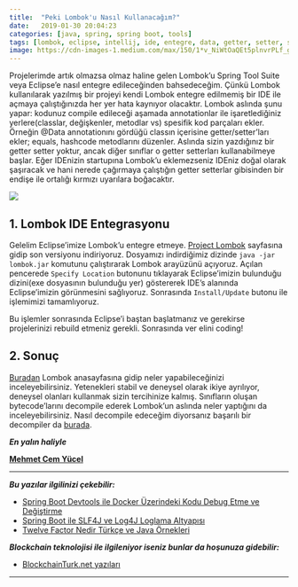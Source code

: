 ```yaml
---
title:  "Peki Lombok'u Nasıl Kullanacağım?"
date:   2019-01-30 20:04:23
categories: [java, spring, spring boot, tools]
tags: [lombok, eclipse, intellij, ide, entegre, data, getter, setter, slf4j, türkçe, yazılım, blog, blogger, nedir, örnek, nasıl yapılır, mehmet cem yücel]
image: https://cdn-images-1.medium.com/max/150/1*v_NiWtOaQEt5plnvrPLf_g.jpeg
---
```


Projelerimde artık olmazsa olmaz haline gelen Lombok’u Spring Tool Suite veya Eclipse’e nasıl entegre edileceğinden bahsedeceğim. Çünkü Lombok kullanılarak yazılmış bir projeyi kendi Lombok entegre edilmemiş bir IDE ile açmaya çalıştığınızda her yer hata kaynıyor olacaktır. Lombok aslında şunu yapar: kodunuz compile edileceği aşamada annotationlar ile işaretlediğiniz yerlere(classlar, değişkenler, metodlar vs) spesifik kod parçaları ekler. Örneğin @Data annotationını gördüğü classın içerisine getter/setter’ları ekler; equals, hashcode metodlarını düzenler. Aslında sizin yazdığınız bir getter setter yoktur, ancak diğer sınıflar o getter setterları kullanabilmeye başlar. Eğer IDEnizin startupına Lombok’u eklemezseniz IDEniz doğal olarak şaşıracak ve hani nerede çağırmaya çalıştığın getter setterlar gibisinden bir endişe ile ortalığı kırmızı uyarılara boğacaktır.


![](https://miro.medium.com/max/1500/1*v_NiWtOaQEt5plnvrPLf_g.jpeg)

## 1. Lombok IDE Entegrasyonu

Gelelim Eclipse’imize Lombok’u entegre etmeye. [Project Lombok](https://projectlombok.org/download) sayfasına gidip son versiyonu indiriyoruz. Dosyamızı indirdiğimiz dizinde `java -jar lombok.jar` komutunu çalıştırarak Lombok arayüzünü açıyoruz. Açılan pencerede `Specify Location` butonunu tıklayarak Eclipse’imizin bulunduğu dizini(exe dosyasının bulunduğu yer) göstererek IDE’s alanında Eclipse’imizin görünmesini sağlıyoruz. Sonrasında `Install/Update` butonu ile işlemimizi tamamlıyoruz.

Bu işlemler sonrasında Eclipse’i baştan başlatmanız ve gerekirse projelerinizi rebuild etmeniz gerekli. Sonrasında ver elini coding!

## 2. Sonuç

[Buradan](https://projectlombok.org/) Lombok anasayfasına gidip neler yapabileceğinizi inceleyebilirsiniz. Yetenekleri stabil ve deneysel olarak ikiye ayrılıyor, deneysel olanları kullanmak sizin tercihinize kalmış. Sınıfların oluşan bytecode’larını decompile ederek Lombok’un aslında neler yaptığını da inceleyebilirsiniz. Nasıl decompile edeceğim diyorsanız başarılı bir decompiler da [burada](http://jd.benow.ca/).


***En yalın haliyle***

[**Mehmet Cem Yücel**](https://www.mehmetcemyucel.com)

---

**_Bu yazılar ilgilinizi çekebilir:_**

 - [Spring Boot Devtools ile Docker Üzerindeki Kodu Debug Etme ve Değiştirme](https://www.mehmetcemyucel.com/2019/spring-boot-devtools-ile-docker-uzerindeki-kodu-debug-etme-ve-degistirme/)
 - [Spring Boot ile SLF4J ve Log4J Loglama Altyapısı](https://www.mehmetcemyucel.com/2019/spring-boot-ile-loglama-altyapisi/)
 - [Twelve Factor Nedir Türkçe ve Java Örnekleri](https://www.mehmetcemyucel.com/2019/twelve-factor-nedir-turkce-ornek/)

**_Blockchain teknolojisi ile ilgileniyor iseniz bunlar da hoşunuza gidebilir:_**

 - [BlockchainTurk.net yazıları](https://www.mehmetcemyucel.com/categories/#blockchain)

---